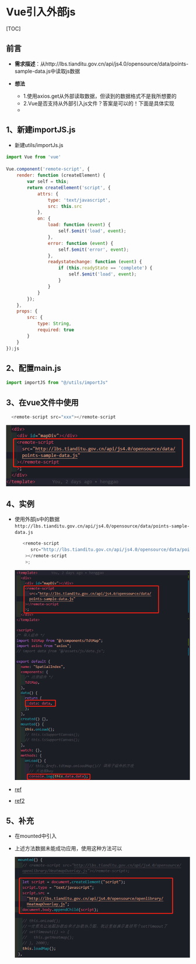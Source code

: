 # Vue引入外部js

[TOC]

## 前言

- **需求描述**：从http://lbs.tianditu.gov.cn/api/js4.0/opensource/data/points-sample-data.js中读取js数据

- **想法**
  - 1.使用axios.get从外部读取数据，但读到的数据格式不是我所想要的
  - 2.Vue是否支持从外部引入js文件？答案是可以的！下面是具体实现
  - 

## 1、新建importJS.js

- 新建utils/importJs.js

```js
import Vue from 'vue'
 
Vue.component('remote-script', {
    render: function (createElement) {
        var self = this;
        return createElement('script', {
            attrs: {
                type: 'text/javascript',
                src: this.src
            },
            on: {
                load: function (event) {
                    self.$emit('load', event);
                },
                error: function (event) {
                    self.$emit('error', event);
                },
                readystatechange: function (event) {
                    if (this.readyState == 'complete') {
                        self.$emit('load', event);
                    }
                }
            }
        });
    },
    props: {
        src: {
            type: String,
            required: true
        }
    }
});js
```



## 2、配置main.js

```js
import importJS from "@/utils/importJs"
```



## 3、在vue文件中使用

```js
  <remote-script src="xxx"></remote-script
```

![](IMG/微信截图_20201208173657.png)

## 4、实例

- 使用外部js中的数据`http://lbs.tianditu.gov.cn/api/js4.0/opensource/data/points-sample-data.js`

  ```js
     <remote-script
        src="http://lbs.tianditu.gov.cn/api/js4.0/opensource/data/points-sample-data.js"
      ></remote-script
      >;
  ```

  ![](IMG/微信截图_20201208174032.png)

  

- [ref](https://blog.csdn.net/zjl199303/article/details/82585775?utm_medium=distribute.pc_relevant.none-task-blog-baidulandingword-7&spm=1001.2101.3001.4242)

- [ref2](https://blog.csdn.net/weixin_33939843/article/details/91472501?utm_medium=distribute.pc_relevant.none-task-blog-title-6&spm=1001.2101.3001.4242)



## 5、补充

- 在mounted中引入

- 上述方法数据未能成功应用，使用这种方法可以

  ![](IMG/微信截图_20201216105926.png)

  